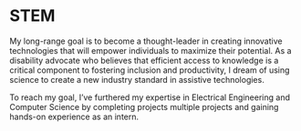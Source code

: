 # STEM

My long-range goal is to become a thought-leader in creating innovative technologies that will empower individuals to maximize their potential. As a disability advocate who believes that efficient access to knowledge is a critical component to fostering inclusion and productivity, I dream of using science to create a new industry standard in assistive technologies. 

To reach my goal, I’ve furthered my expertise in Electrical Engineering and Computer Science by completing projects multiple projects and gaining hands-on experience as an intern. 